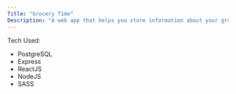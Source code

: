 ```yaml
---
Title: "Grocery Time"
Description: "A web app that helps you store information about your groceries"
---
```


Tech Used:

- PostgreSQL
- Express
- ReactJS
- NodeJS
- SASS
